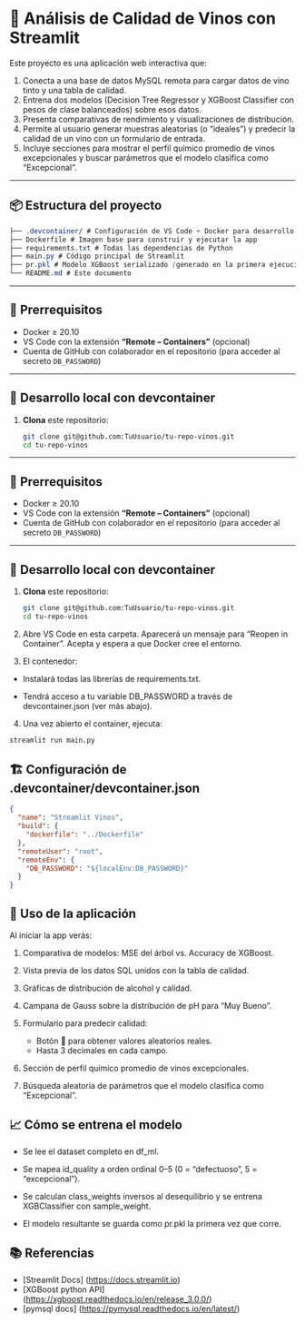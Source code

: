 # 🍷 Análisis de Calidad de Vinos con Streamlit

Este proyecto es una aplicación web interactiva que:

1. Conecta a una base de datos MySQL remota para cargar datos de vino tinto y una tabla de calidad.  
2. Entrena dos modelos (Decision Tree Regressor y XGBoost Classifier con pesos de clase balanceados) sobre esos datos.  
3. Presenta comparativas de rendimiento y visualizaciones de distribución.  
4. Permite al usuario generar muestras aleatorias (o “ideales”) y predecir la calidad de un vino con un formulario de entrada.  
5. Incluye secciones para mostrar el perfil químico promedio de vinos excepcionales y buscar parámetros que el modelo clasifica como “Excepcional”.

---

## 📦 Estructura del proyecto

```css
├── .devcontainer/ # Configuración de VS Code + Docker para desarrollo
├── Dockerfile # Imagen base para construir y ejecutar la app
├── requirements.txt # Todas las dependencias de Python
├── main.py # Código principal de Streamlit
├── pr.pkl # Modelo XGBoost serializado (generado en la primera ejecución)
└── README.md # Este documento
```

---

## 🔧 Prerrequisitos

- Docker ≥ 20.10  
- VS Code con la extensión **“Remote – Containers”** (opcional)  
- Cuenta de GitHub con colaborador en el repositorio (para acceder al secreto `DB_PASSWORD`)

---

## 🚀 Desarrollo local con devcontainer

1. **Clona** este repositorio:
   ```bash
   git clone git@github.com:TuUsuario/tu-repo-vinos.git
   cd tu-repo-vinos

---

## 🔧 Prerrequisitos

- Docker ≥ 20.10  
- VS Code con la extensión **“Remote – Containers”** (opcional)  
- Cuenta de GitHub con colaborador en el repositorio (para acceder al secreto `DB_PASSWORD`)

---

## 🚀 Desarrollo local con devcontainer

1. **Clona** este repositorio:
   ```bash
   git clone git@github.com:TuUsuario/tu-repo-vinos.git
   cd tu-repo-vinos
2. Abre VS Code en esta carpeta. Aparecerá un mensaje para “Reopen in Container”. Acepta y espera a que Docker cree el entorno.

3. El contenedor:

* Instalará todas las librerías de requirements.txt.

* Tendrá acceso a tu variable DB_PASSWORD a través de devcontainer.json (ver más abajo).

4. Una vez abierto el container, ejecuta:
```bash
streamlit run main.py
```

## 🏗️ Configuración de .devcontainer/devcontainer.json
```json
{
  "name": "Streamlit Vinos",
  "build": {
    "dockerfile": "../Dockerfile"
  },
  "remoteUser": "root",
  "remoteEnv": {
    "DB_PASSWORD": "${localEnv:DB_PASSWORD}"
  }
}
```

## 📑 Uso de la aplicación
Al iniciar la app verás:

1. Comparativa de modelos: MSE del árbol vs. Accuracy de XGBoost.

2. Vista previa de los datos SQL unidos con la tabla de calidad.

3. Gráficas de distribución de alcohol y calidad.

4. Campana de Gauss sobre la distribución de pH para “Muy Bueno”.

5. Formulario para predecir calidad:

    * Botón 🎲 para obtener valores aleatorios reales.
    * Hasta 3 decimales en cada campo.

6. Sección de perfil químico promedio de vinos excepcionales.

7. Búsqueda aleatoria de parámetros que el modelo clasifica como “Excepcional”.

## 📈 Cómo se entrena el modelo
* Se lee el dataset completo en df_ml.

* Se mapea id_quality a orden ordinal 0–5 (0 = “defectuoso”, 5 = “excepcional”).

* Se calculan class_weights inversos al desequilibrio y se entrena XGBClassifier con sample_weight.

* El modelo resultante se guarda como pr.pkl la primera vez que corre.

## 📚 Referencias

* [Streamlit Docs] (https://docs.streamlit.io)
* [XGBoost python API] (https://xgboost.readthedocs.io/en/release_3.0.0/)
* [pymsql docs] (https://pymysql.readthedocs.io/en/latest/)
